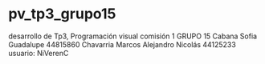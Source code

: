 # pv_tp3_grupo15
desarrollo de Tp3, Programación visual comisión 1
GRUPO 15
Cabana Sofia Guadalupe 44815860
Chavarria Marcos Alejandro Nicolás 44125233 usuario: NiVerenC


